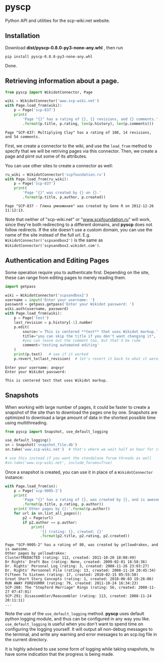 # pyscp

Python API and utilities for the scp-wiki.net website.

## Installation

Download **dist/pyscp-0.8.0-py3-none-any.whl** , then run
```
pip install pyscp-0.8.0-py3-none-any.whl
```

Done.

## Retrieving information about a page.
 

```python
from pyscp import WikidotConnector, Page

wiki = WikidotConnector('www.scp-wiki.net')
with Page.load_from(wiki):
    p = Page('scp-837')
    print(
        'Page "{}" has a rating of {}, {} revisions, and {} comments.'
        .format(p.title, p.rating, len(p.history), len(p.comments)))
```
```
Page "SCP-837: Multiplying Clay" has a rating of 108, 14 revisions, and 54 comments.
```

First, we create a connector to the wiki, and use the `load_from` method to specify that we will be retriving pages via this connector. Then, we create a page and pirnt out some of its attributes.

You can use other sites to create a connector as well:

```python
ru_wiki = WikidotConnector('scpfoundation.ru')
with Page.load_from(ru_wiki):
    p = Page('scp-837')
    print(
        'Page "{}" was created by {} on {}.'
        .format(p.title, p.author, p.created))

```
```
Page "SCP-837 - Глина умножения" was created by Gene R on 2012-12-26 11:12:13.
```

Note that neither of "scp-wiki.net" or "www.scpfoundation.ru" will work, since they're both redirecting to a different domains, and **pyscp** does not follow redirects. If the site doesn't use a custom domain, you can use the name of the site instead of the full url. E.g. `WikidotConnector('scpsandbox2')` is the same as `WikidotConnector('scpsandbox2.wikidot.com')`.

## Authentication and Editing Pages

Some operation require you to authenticate first. Depending on the site, these can range from editing pages to merely reading them.

```python
import getpass

wiki = WikidotConnector('scpsandbox2')
username = input('Enter your username: ')
password = getpass.getpass('Enter your Wikidot password: ')
wiki.auth(username, password)
with Page.load_from(wiki):
    p = Page('test')
    last_revision = p.history[-1].number
    p.edit(
        source='= This is centered **text** that uses Wikidot markup.',
        title="you can skip the title if you don't want changing it",
        #you can leave out the comment too, but that'd be rude
        comment='testing automated editing'
    )
    print(p.text)   # see if it worked
    p.revert_to(last_revision)  # let's revert it back to what it were.
```
```
Enter your username: anqxyr
Enter your Wikidot password: 

This is centered text that uses Wikidot markup.
```


## Snapshots

When working with large number of pages, it could be faster to create a snapshot of the site than to download the pages one by one. Snapshots are optimized to download a large amount of data in the shortest possible time using multithreading.

```python
from pyscp import Snapshot, use_default_logging

use_default_logging()
sn = Snapshot('snapshot_file.db')
sn.take('www.scp-wiki.net')  # that's where we wait half an hour for it to finish

# use this instead if you want the standalone forum threads as well
#sn.take('www.scp-wiki.net', include_forums=True)
```

Once a snapshot is created, you can use it in place of a `WikidotConnector` instance:

```python
with Page.load_from(sn):
    p = Page('scp-9005-2')
    print(
        'Page "{}" has a rating of {}, was created by {}, and is awesome.'
        .format(p.title, p.rating, p.author))
    print('Other pages by {}:'.format(p.author))
    for url in sn.list_all_pages():
        p2 = Page(url)
        if p2.author == p.author:
            print(
                '{} (rating: {}, created: {}'
                .format(p2.title, p2.rating, p2.created))
```
```
Page "SCP-9005-2" has a rating of 80, was created by yellowdrakex, and is awesome.
Other pages by yellowdrakex:
ClusterfREDACTED (rating: 112, created: 2011-10-20 18:08:49)
Dr Rights' Draft Box (rating: None, created: 2009-02-01 18:58:36)
Dr. Rights' Personal Log (rating: 3, created: 2008-11-26 23:03:27)
Dr. Rights' Personnel File (rating: 13, created: 2008-11-24 20:45:34)
Fifteen To Sixteen (rating: 17, created: 2010-02-15 05:55:58)
Great Short Story Concepts (rating: 1, created: 2010-06-03 19:26:06)
RUN AWAY FOREVURRR (rating: 79, created: 2011-10-24 16:34:23)
SCP-288: The "Stepford Marriage" Rings (rating: 56, created: 2008-11-27 07:47:01)
SCP-291: Disassembler/Reassembler (rating: 113, created: 2008-11-24 20:11:11)
...
```

Note the use of the `use_default_logging` method. **pyscp** uses default python logging module, and thus can be configured in any way you like. `use_default_logging` is useful when you don't want to spend time on configuring the logging yourself. It will output all non-debug messages to the terminal, and write any warning and error messages to an scp.log file in the current directory.

It is highly advised to use some form of logging while taking snapshots, to have some indication that the progress is being made.
